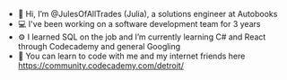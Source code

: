 - 👋 Hi, I’m @JulesOfAllTrades (Julia), a solutions engineer at Autobooks
- 💻 I've been working on a software development team for 3 years
- ⚙ I learned SQL on the job and I’m currently learning C# and React through Codecademy and general Googling
- 👩 You can learn to code with me and my internet friends here <https://community.codecademy.com/detroit/>


